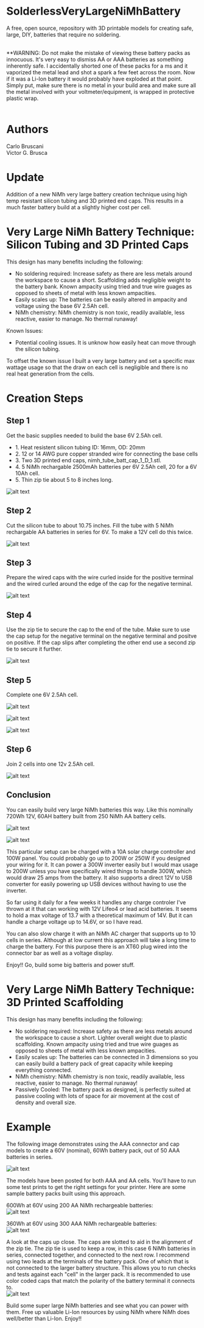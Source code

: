# SolderlessVeryLargeNiMhBattery
A free, open source, repository with 3D printable models for creating safe, large, DIY, batteries that require no soldering.
<br>
<br>

**WARNING: Do not make the mistake of viewing these battery packs as innocuous. It's very easy to dismiss AA or AAA batteries as something inherently safe. I accidentally shorted one of these
packs for a ms and it vaporized the metal lead and shot a spark a few feet across the room. Now if it was a Li-Ion battery it would probably have exploded at that point. Simply put, make sure there is no metal
in your build area and make sure all the metal involved with your voltmeter/equipment, is wrapped in protective plastic wrap.
<br>
<br>

# Authors
Carlo Bruscani
<br>
Victor G. Brusca
<br>

# Update
Addition of a new NiMh very large battery creation technique using high temp resistant silicon tubing and 3D printed end caps. This results in a much faster battery build at a slightly higher cost per cell.

# Very Large NiMh Battery Technique: Silicon Tubing and 3D Printed Caps
This design has many benefits including the following:<br>
<ul>
  <li>No soldering required: Increase safety as there are less metals around the workspace to cause a short. Scaffolding adds negligible weight to the battery bank. Known ampacity using tried and true wire guages as opposed to sheets of metal with less known ampacities.</li>
  <li>Easily scales up: The batteries can be easily altered in ampacity and voltage using the base 6V 2.5Ah cell.</li>
  <li>NiMh chemistry: NiMh chemistry is non toxic, readily available, less reactive, easier to manage. No thermal runaway!</li>
</ul>

Known Issues:<br>
<ul>
  <li>
  Potential cooling issues. It is unknow how easily heat can move through the silicon tubing.
  </li>
</ul>

To offset the known issue I built a very large battery and set a specific max wattage usage so that the draw on each cell is negligible and there is no real heat generation from the cells.

# Creation Steps

## Step 1
Get the basic supplies needed to build the base 6V 2.5Ah cell.
<br>

<ul>
  <li>1. Heat resistent silicon tubing ID: 16mm, OD: 20mm</li>
  <li>2. 12 or 14 AWG pure copper stranded wire for connecting the base cells</li>
  <li>3. Two 3D printed end caps, nimh_tube_batt_cap_1_D_1.stl.</li>
  <li>4. 5 NiMh rechargable 2500mAh batteries per 6V 2.5Ah cell, 20 for a 6V 10Ah cell.</li>
  <li>5. Thin zip tie about 5 to 8 inches long.</li>
</ul>

![alt text](https://github.com/vbrusca/SolderlessVeryLargeNiMhBattery/blob/main/images/nimh_tube_batt/pic1_basic_supplies.jpg?raw=true)
<br>

## Step 2
Cut the silicon tube to about 10.75 inches. Fill the tube with 5 NiMh rechargable AA batteries in series for 6V. To make a 12V cell do this twice.

![alt text](https://github.com/vbrusca/SolderlessVeryLargeNiMhBattery/blob/main/images/nimh_tube_batt/pic2_silicon_tube_16mmID_20mmOD_10_nimh_batt.jpg?raw=true)
<br>

## Step 3
Prepare the wired caps with the wire curled inside for the positive terminal and the wired curled around the edge of the cap for the negative terminal.
<br>

![alt text](https://github.com/vbrusca/SolderlessVeryLargeNiMhBattery/blob/main/images/nimh_tube_batt/pic3_wired_caps_for_joining_cells.jpg?raw=true)
<br>

## Step 4
Use the zip tie to secure the cap to the end of the tube. Make sure to use the cap setup for the negative terminal on the negative terminal and positve on positive. If the cap slips after completing the other end use a second zip tie to secure it further.
<br>

![alt text](https://github.com/vbrusca/SolderlessVeryLargeNiMhBattery/blob/main/images/nimh_tube_batt/pic4_use_of_zip_ties.jpg?raw=true)
<br>

## Step 5
Complete one 6V 2.5Ah cell.
<br>

![alt text](https://github.com/vbrusca/SolderlessVeryLargeNiMhBattery/blob/main/images/nimh_tube_batt/pic5_one_complete_cell.jpg?raw=true)
<br>

![alt text](https://github.com/vbrusca/SolderlessVeryLargeNiMhBattery/blob/main/images/nimh_tube_batt/pic6_close_up_of_end.jpg?raw=true)
<br>

![alt text](https://github.com/vbrusca/SolderlessVeryLargeNiMhBattery/blob/main/images/nimh_tube_batt/pic7_voltage_of_one_cell.jpg?raw=true)
<br>

## Step 6
Join 2 cells into one 12v 2.5Ah cell.
<br>

![alt text](https://github.com/vbrusca/SolderlessVeryLargeNiMhBattery/blob/main/images/nimh_tube_batt/pic8_voltage_after_joining.jpg?raw=true)
<br>

## Conclusion
You can easily build very large NiMh batteries this way. Like this nominally 720Wh 12V, 60AH battery built from 250 NiMh AA battery cells.
<br>

![alt text](https://github.com/vbrusca/SolderlessVeryLargeNiMhBattery/blob/main/images/nimh_tube_batt/pic9_720WH_nominal_with_300W_inverter_and_solar_charger.jpg?raw=true)
<br>

![alt text](https://github.com/vbrusca/SolderlessVeryLargeNiMhBattery/blob/main/images/nimh_tube_batt/pic10_case_with_voltage_display.jpg?raw=true)
<br>

This particular setup can be charged with a 10A solar charge controller and 100W panel. You could probably go up to 200W or 250W if you designed your wiring for it. It can power a 300W inverter easily but I would max usage to 200W unless you have specifically wired things to handle 300W, which would draw 25 amps from the battery. It also supports a direct 12V to USB converter for easily powering up USB devices without having to use the inverter.
<br>

So far using it daily for a few weeks it handles any charge controler I've thrown at it that can working with 12V Lifeo4 or lead acid batteries. It seems to hold a max voltage of 13.7 with a theoretical maximum of 14V. But it can handle a charge voltage up to 14.6V, or so I have read.
<br>

You can also slow charge it with an NiMh AC charger that supports up to 10 cells in series.
Although at low current this approach will take a long time to charge the battery. For this purpose there is an XT60 plug wired into the connector bar as well as a voltage display.
<br>

Enjoy!! Go, build some big batteris and power stuff.


# Very Large NiMh Battery Technique: 3D Printed Scaffolding
This design has many benefits including the following:<br>
<ul>
  <li>No soldering required: Increase safety as there are less metals around the workspace to cause a short. Lighter overall weight due to plastic scaffolding. Known ampacity using tried and true wire guages as opposed to sheets of metal with less known ampacities.</li>
  <li>Easily scales up: The batteries can be connected in 3 dimensions so you can easily build a battery pack of great capacity while keeping everything connected.</li>
  <li>NiMh chemistry: NiMh chemistry is non toxic, readily available, less reactive, easier to manage. No thermal runaway!</li>
  <li>Passively Cooled: The battery pack as designed, is perfectly suited at passive cooling with lots of space for air movement at the cost of density and overall size.</li>
</ul>

# Example
The following image demonstrates using the AAA connector and cap models to create a 60V (nominal), 60Wh battery pack, out of 50 AAA batteries in series.
<br>

![alt text](https://github.com/vbrusca/SolderlessVeryLargeNiMhBattery/blob/main/images/large_aaa_nimh_batt_sm.jpg?raw=true)
<br>

The models have been posted for both AAA and AA cells. You'll have to run some test prints to get the right settings for your printer.
Here are some sample battery packs built using this approach.
<br>

600Wh at 60V using 200 AA NiMh rechargeable batteries:
<br>
![alt text](https://github.com/vbrusca/SolderlessVeryLargeNiMhBattery/blob/main/images/nimh_aa_600Wh_at_60V.jpg?raw=true)
<br>

360Wh at 60V using 300 AAA NiMh rechargeable batteries:
<br>
![alt text](https://github.com/vbrusca/SolderlessVeryLargeNiMhBattery/blob/main/images/nimh_aaa_360Wh_at_60V.jpg?raw=true)
<br>

A look at the caps up close. The caps are slotted to aid in the alignment of the zip tie. The zip tie is used to keep a row, in this case 6 NiMh batteries in series, connected together,
and connected to the next row. I recommend using two leads at the terminals of the battery pack. One of which that is not connected to the larger battery structure. This allows you to run checks and tests against each "cell" in the larger pack. It is recommended to use color coded caps that match the polarity of the battery terminal it connects to.
<br>
![alt text](https://github.com/vbrusca/SolderlessVeryLargeNiMhBattery/blob/main/images/nimh_caps_up_close.jpg?raw=true)
<br>

Build some super large NiMh batteries and see what you can power with them. Free up valuable Li-Ion resources by using NiMh where NiMh does well/better than Li-Ion.
Enjoy!!
